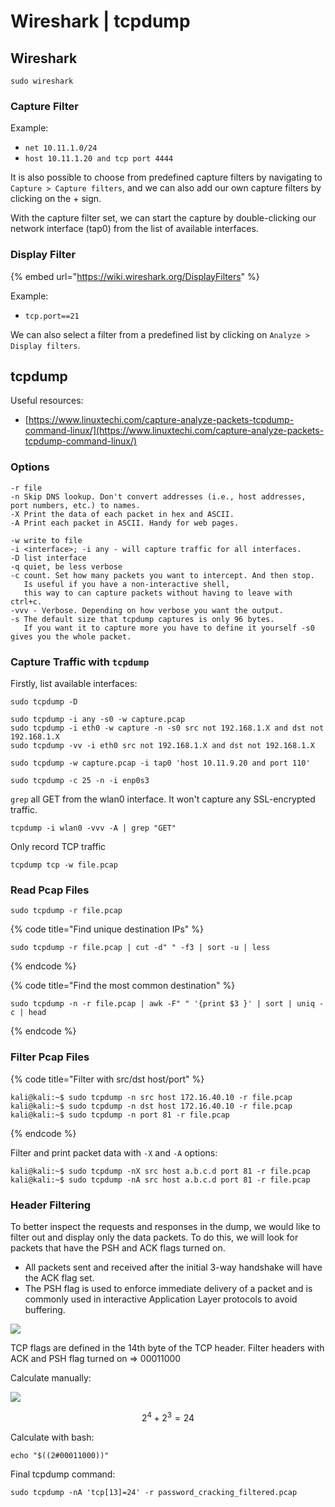 # Wireshark \| tcpdump

## Wireshark

`sudo wireshark`

### Capture Filter

Example:

* `net 10.11.1.0/24`
* `host 10.11.1.20 and tcp port 4444`

It is also possible to choose from predefined capture filters by navigating to `Capture > Capture filters`, and we can also add our own capture filters by clicking on the + sign. 

With the capture filter set, we can start the capture by double-clicking our network interface \(tap0\) from the list of available interfaces.

### Display Filter

{% embed url="https://wiki.wireshark.org/DisplayFilters" %}

Example:

* `tcp.port==21`

We can also select a filter from a predefined list by clicking on `Analyze > Display filters`.

## tcpdump

Useful resources:

* [https://www.linuxtechi.com/capture-analyze-packets-tcpdump-command-linux/](https://www.linuxtechi.com/capture-analyze-packets-tcpdump-command-linux/)

### Options

```text
-r file
-n Skip DNS lookup. Don't convert addresses (i.e., host addresses, port numbers, etc.) to names.
-X Print the data of each packet in hex and ASCII.
-A Print each packet in ASCII. Handy for web pages. 

-w write to file
-i <interface>; -i any - will capture traffic for all interfaces.
-D list interface
-q quiet, be less verbose
-c count. Set how many packets you want to intercept. And then stop. 
   Is useful if you have a non-interactive shell, 
   this way to can capture packets without having to leave with ctrl+c.
-vvv - Verbose. Depending on how verbose you want the output.
-s The default size that tcpdump captures is only 96 bytes. 
   If you want it to capture more you have to define it yourself -s0 gives you the whole packet.
```

### Capture Traffic with `tcpdump`

Firstly, list available interfaces:

```text
sudo tcpdump -D
```

```text
sudo tcpdump -i any -s0 -w capture.pcap
sudo tcpdump -i eth0 -w capture -n -s0 src not 192.168.1.X and dst not 192.168.1.X
sudo tcpdump -vv -i eth0 src not 192.168.1.X and dst not 192.168.1.X
```

```text
sudo tcpdump -w capture.pcap -i tap0 'host 10.11.9.20 and port 110'
```

```text
sudo tcpdump -c 25 -n -i enp0s3
```

`grep` all GET from the wlan0 interface. It won't capture any SSL-encrypted traffic.

```text
tcpdump -i wlan0 -vvv -A | grep "GET"
```

Only record TCP traffic

```text
tcpdump tcp -w file.pcap
```

### Read Pcap Files

```text
sudo tcpdump -r file.pcap
```

{% code title="Find unique destination IPs" %}
```text
sudo tcpdump -r file.pcap | cut -d" " -f3 | sort -u | less
```
{% endcode %}

{% code title="Find the most common destination" %}
```text
sudo tcpdump -n -r file.pcap | awk -F" " '{print $3 }' | sort | uniq -c | head
```
{% endcode %}

### Filter Pcap Files

{% code title="Filter with src/dst host/port" %}
```text
kali@kali:~$ sudo tcpdump -n src host 172.16.40.10 -r file.pcap
kali@kali:~$ sudo tcpdump -n dst host 172.16.40.10 -r file.pcap
kali@kali:~$ sudo tcpdump -n port 81 -r file.pcap
```
{% endcode %}

Filter and print packet data with `-X` and `-A` options:

```text
kali@kali:~$ sudo tcpdump -nX src host a.b.c.d port 81 -r file.pcap
kali@kali:~$ sudo tcpdump -nA src host a.b.c.d port 81 -r file.pcap
```

### Header Filtering

To better inspect the requests and responses in the dump, we would like to filter out and display only the data packets. To do this, we will look for packets that have the PSH and ACK flags turned on. 

* All packets sent and received after the initial 3-way handshake will have the ACK flag set. 
* The PSH flag is used to enforce immediate delivery of a packet and is commonly used in interactive Application Layer protocols to avoid buffering.

![](https://lh4.googleusercontent.com/8fWozK0353E-DuJNxmFjWWi4S2JGjyEhK_56nFNO7AE9jW3EmAENIyXKFOtUDle9i05HrHz1Ss1J4HnF6jnSiW-YzWSA34QeFP9pIrBCD6GETVlxj01xyVnXkn6by6wbNKcc_DtF)

TCP flags are defined in the 14th byte of the TCP header. Filter headers with ACK and PSH flag turned on =&gt; 00011000

Calculate manually:

![](https://lh6.googleusercontent.com/ZBnT60_Ww2d8tBu_K14tdKwmrZ2HmrGJnbwmY38zPa9UEzblsgnKKFOAGxHse87ByIJJoXcOTQ4rMkvfY0HaTL9mMLUx4xZKykvI7odShXpMPrQMc6wl6AIjRRRlrhmEoglgn-4V)

$$
2^4 + 2^3 = 24
$$

Calculate with bash:

```text
echo "$((2#00011000))"
```

Final tcpdump command:

```text
sudo tcpdump -nA 'tcp[13]=24' -r password_cracking_filtered.pcap
```



